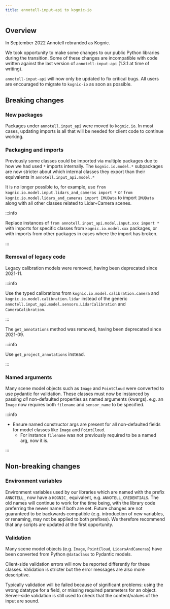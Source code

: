```yaml
---
title: annotell-input-api to kognic-io
---
```


## Overview

In September 2022 Annotell rebranded as Kognic.

We took opportunity to make some changes to our public Python libraries during the transition. Some of these changes are incompatible with code written against the last version of `annotell-input-api` (1.3.1 at time of writing).

`annotell-input-api` will now only be updated to fix critical bugs. All users are encouraged to migrate to `kognic-io` as soon as possible.

## Breaking changes

### New packages

Packages under `annotell.input_api` were moved to `kognic.io`. In most cases, updating imports is all that will be needed for client code to continue working.

### Packaging and imports

Previously some classes could be imported via multiple packages due to how we had used `*` imports internally. The `kognic.io.model.*` subpackages are now stricter about which internal classes they export than their equivalents in `annotell.input_api.model.*`

It is no longer possible to, for example, use `from kognic.io.model.input.lidars_and_cameras import *` or `from kognic.io.model.lidars_and_cameras import IMUData` to import `IMUData` along with all other classes related to Lidar+Camera scenes.

:::info

Replace instances of `from annotell.input_api.model.input.xxx import *` with imports for specific classes from `kognic.io.model.xxx` packages, or with imports from other packages in cases where the import has broken.

:::

### Removal of legacy code

Legacy calibration models were removed, having been deprecated since 2021-11.

:::info

Use the typed calibrations from `kognic.io.model.calibration.camera` and `kognic.io.model.calibration.lidar` instead of the generic `annotell.input_api.model.sensors.LidarCalibration` and `CameraCalibration`.

:::

The `get_annotations` method was removed, having been deprecated since 2021-09. 

:::info

Use `get_project_annotations` instead.

:::


### Named arguments

Many scene model objects such as `Image` and `PointCloud` were converted to use pydantic for validation. These classes must now be instanced by passing *all* non-defaulted properties as named arguments (kwargs). e.g. an `Image` now requires both `filename` and `sensor_name` to be specified.

:::info

-  Ensure named constructor args are present for all non-defaulted fields for model classes like `Image` and `PointCloud`.
    -  For instance `filename` was not previously required to be a named arg, now it is.
    
:::

## Non-breaking changes

### Environment variables

Environment variables used by our libraries which are named with the prefix `ANNOTELL_` now have a `KOGNIC_` equivalent, e.g. `ANNOTELL_CREDENTIALS`. The old names will continue to work for the time being, with the library code preferring the newer name if both are set. Future changes are not guaranteed to be backwards compatible (e.g. introduction of new variables, or renaming, may not be applied to both prefixes). We therefore recommend that any scripts are updated at the first opportunity.

### Validation

Many scene model objects (e.g. `Image`, `PointCloud`, `LidarsAndCameras`) have been converted from Python `@dataclass` to Pydantic models.

Client-side validation errors will now be reported differently for these classes. Validation is stricter but the error messages are also more descriptive.

Typically validation will be failed because of significant problems: using the wrong datatype for a field, or missing required parameters for an object. Server-side validation is still used to check that the content/values of the input are sound.
